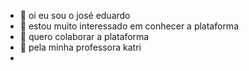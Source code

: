 - 👋 oi eu sou o josé eduardo
- 👀 estou muito interessado em conhecer a plataforma
- 🌱 quero colaborar a plataforma
- 💞️ pela minha professora katri
- 
